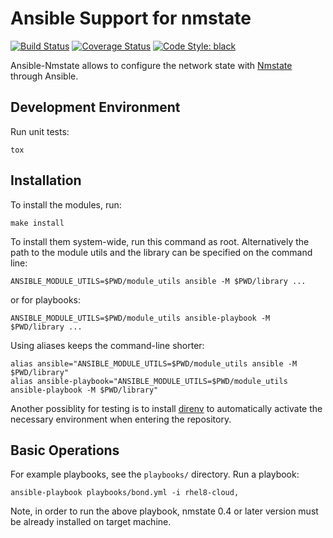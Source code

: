 # Ansible Support for nmstate
[![Build Status](https://travis-ci.com/nmstate/ansible-nmstate.svg?branch=main)](https://travis-ci.org/nmstate/ansible-nmstate)
[![Coverage Status](https://coveralls.io/repos/github/nmstate/ansible-nmstate/badge.svg?branch=main)](https://coveralls.io/github/nmstate/ansible-nmstate?branch=main)
[![Code Style: black](https://img.shields.io/badge/code%20style-black-000000.svg)](https://github.com/ambv/black)

Ansible-Nmstate allows to configure the network state with
[Nmstate](https://nmstate.github.io/) through Ansible.

## Development Environment

Run unit tests:
```shell
tox
```

## Installation

To install the modules, run:

```shell
make install
```

To install them system-wide, run this command as root. Alternatively the path
to the module utils and the library can be specified on the command line:

```shell
ANSIBLE_MODULE_UTILS=$PWD/module_utils ansible -M $PWD/library ...
```

or for playbooks:

```shell
ANSIBLE_MODULE_UTILS=$PWD/module_utils ansible-playbook -M $PWD/library ...
```

Using aliases keeps the command-line shorter:

```shell
alias ansible="ANSIBLE_MODULE_UTILS=$PWD/module_utils ansible -M $PWD/library"
alias ansible-playbook="ANSIBLE_MODULE_UTILS=$PWD/module_utils ansible-playbook -M $PWD/library"
```

Another possiblity for testing is to install [direnv](https://direnv.net/) to
automatically activate the necessary environment when entering the repository.

## Basic Operations

For example playbooks, see the `playbooks/` directory. Run a playbook:

```shell
ansible-playbook playbooks/bond.yml -i rhel8-cloud,
```
Note, in order to run the above playbook, nmstate 0.4 or later version must be
already installed on target machine.
